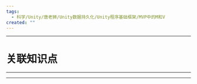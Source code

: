 ```yaml
---
tags:
  - 科学/Unity/唐老狮/Unity数据持久化/Unity程序基础框架/MVP中的M和V
created: ""
---
```


---
# 关联知识点



---




---